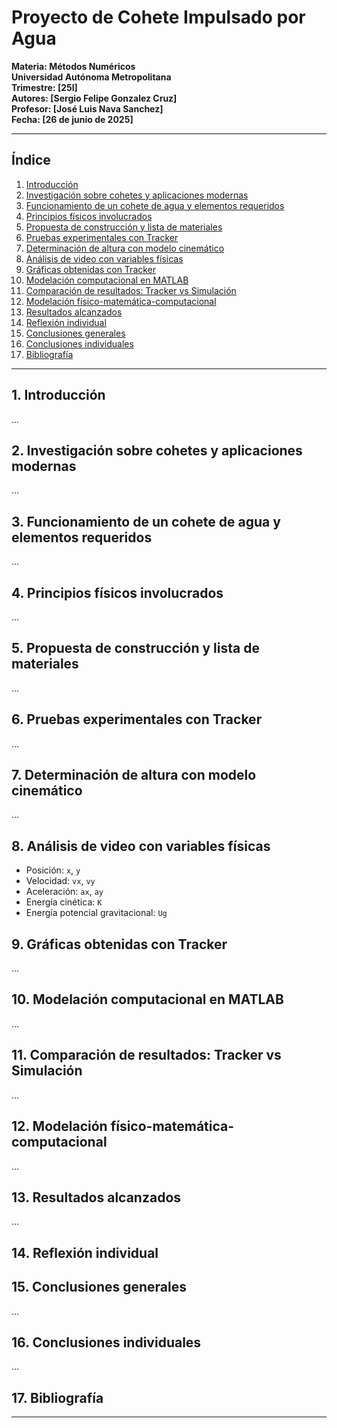 # Proyecto de Cohete Impulsado por Agua   
**Materia: Métodos Numéricos**  
**Universidad Autónoma Metropolitana**  
**Trimestre: [25I]**  
**Autores: [Sergio Felipe Gonzalez Cruz]**  
**Profesor: [José Luis Nava Sanchez]**  
**Fecha: [26 de junio de 2025]**

---

## Índice

1. [Introducción](#1-introducción)  
2. [Investigación sobre cohetes y aplicaciones modernas](#2-investigación-sobre-cohetes-y-aplicaciones-modernas)  
3. [Funcionamiento de un cohete de agua y elementos requeridos](#3-funcionamiento-de-un-cohete-de-agua-y-elementos-requeridos)  
4. [Principios físicos involucrados](#4-principios-físicos-involucrados)  
5. [Propuesta de construcción y lista de materiales](#5-propuesta-de-construcción-y-lista-de-materiales)  
6. [Pruebas experimentales con Tracker](#6-pruebas-experimentales-con-tracker)  
7. [Determinación de altura con modelo cinemático](#7-determinación-de-altura-con-modelo-cinemático)  
8. [Análisis de video con variables físicas](#8-análisis-de-video-con-variables-físicas)  
9. [Gráficas obtenidas con Tracker](#9-gráficas-obtenidas-con-tracker)  
10. [Modelación computacional en MATLAB](#10-modelación-computacional-en-matlab)  
11. [Comparación de resultados: Tracker vs Simulación](#11-comparación-de-resultados-tracker-vs-simulación)  
12. [Modelación físico-matemática-computacional](#12-modelación-físico-matemática-computacional)  
13. [Resultados alcanzados](#13-resultados-alcanzados)  
14. [Reflexión individual](#14-reflexión-individual)  
15. [Conclusiones generales](#15-conclusiones-generales)  
16. [Conclusiones individuales](#16-conclusiones-individuales)  
17. [Bibliografía](#17-bibliografía)

---

## 1. Introducción
...

## 2. Investigación sobre cohetes y aplicaciones modernas
...

## 3. Funcionamiento de un cohete de agua y elementos requeridos
...

## 4. Principios físicos involucrados
...

## 5. Propuesta de construcción y lista de materiales
...

## 6. Pruebas experimentales con Tracker
...

## 7. Determinación de altura con modelo cinemático
...

## 8. Análisis de video con variables físicas
- Posición: `x`, `y`
- Velocidad: `vx`, `vy`
- Aceleración: `ax`, `ay`
- Energía cinética: `K`
- Energía potencial gravitacional: `Ug`

## 9. Gráficas obtenidas con Tracker
...

## 10. Modelación computacional en MATLAB
...

## 11. Comparación de resultados: Tracker vs Simulación
...

## 12. Modelación físico-matemática-computacional
...

## 13. Resultados alcanzados
...

## 14. Reflexión individual

## 15. Conclusiones generales
...

## 16. Conclusiones individuales
...

## 17. Bibliografía

---
